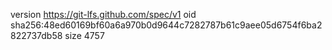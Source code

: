 version https://git-lfs.github.com/spec/v1
oid sha256:48ed60169bf60a6a970b0d9644c7282787b61c9aee05d6754f6ba2822737db58
size 4757
